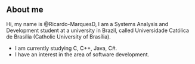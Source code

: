 ## About me

Hi, my name is @Ricardo-MarquesD, I am a Systems Analysis and Development student at a university in Brazil, called Universidade Católica de Brasília (Catholic University of Brasília).

- I am currently studying C, C++, Java, C#.
- I have an interest in the area of ​​software development.

